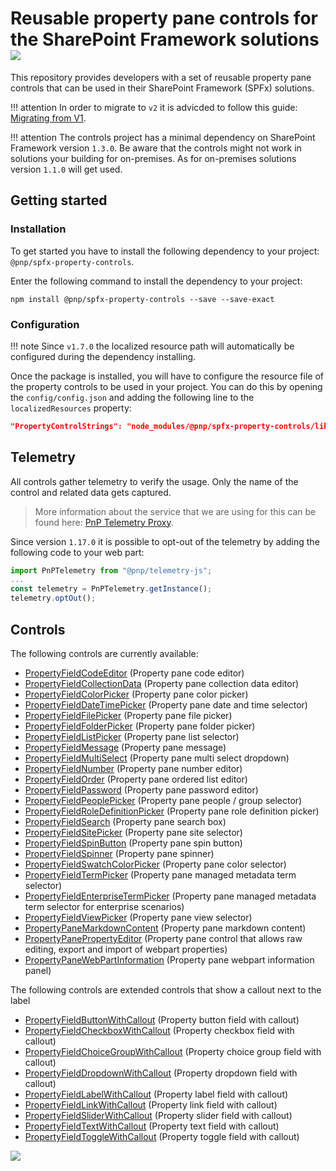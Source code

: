# Reusable property pane controls for the SharePoint Framework solutions ![](https://img.shields.io/npm/v/@pnp/spfx-property-controls.svg)

This repository provides developers with a set of reusable property pane controls that can be used in their SharePoint Framework (SPFx) solutions.

!!! attention
    In order to migrate to `v2` it is advicded to follow this guide: [Migrating from V1](./guides/migrate-from-v1).

!!! attention
    The controls project has a minimal dependency on SharePoint Framework version `1.3.0`. Be aware that the controls might not work in solutions your building for on-premises. As for on-premises solutions version `1.1.0` will get used.

## Getting started

### Installation

To get started you have to install the following dependency to your project: `@pnp/spfx-property-controls`.

Enter the following command to install the dependency to your project:

```
npm install @pnp/spfx-property-controls --save --save-exact
```

### Configuration

!!! note
    Since `v1.7.0` the localized resource path will automatically be configured during the dependency installing.

Once the package is installed, you will have to configure the resource file of the property controls to be used in your project. You can do this by opening the `config/config.json` and adding the following line to the `localizedResources` property:

```json
"PropertyControlStrings": "node_modules/@pnp/spfx-property-controls/lib/loc/{locale}.js"
```

## Telemetry

All controls gather telemetry to verify the usage. Only the name of the control and related data gets captured. 

> More information about the service that we are using for this can be found here: [PnP Telemetry Proxy](https://github.com/pnp/telemetry-proxy-node).

Since version `1.17.0` it is possible to opt-out of the telemetry by adding the following code to your web part:

```typescript
import PnPTelemetry from "@pnp/telemetry-js";
...
const telemetry = PnPTelemetry.getInstance();
telemetry.optOut();
```

## Controls

The following controls are currently available:

- [PropertyFieldCodeEditor](./controls/PropertyFieldCodeEditor) (Property pane code editor)
- [PropertyFieldCollectionData](./controls/PropertyFieldCollectionData) (Property pane collection data editor)
- [PropertyFieldColorPicker](./controls/PropertyFieldColorPicker) (Property pane color picker)
- [PropertyFieldDateTimePicker](./controls/PropertyFieldDateTimePicker) (Property pane date and time selector)
- [PropertyFieldFilePicker](./controls/PropertyFieldFilePicker) (Property pane file picker)
- [PropertyFieldFolderPicker](./controls/PropertyFieldFolderPicker) (Property pane folder picker)
- [PropertyFieldListPicker](./controls/PropertyFieldListPicker) (Property pane list selector)
- [PropertyFieldMessage](./controls/PropertyFieldMessage) (Property pane message)
- [PropertyFieldMultiSelect](./controls/PropertyFieldMultiSelect) (Property pane multi select dropdown)
- [PropertyFieldNumber](./controls/PropertyFieldNumber) (Property pane number editor)
- [PropertyFieldOrder](./controls/PropertyFieldOrder) (Property pane ordered list editor)
- [PropertyFieldPassword](./controls/PropertyFieldPassword) (Property pane password editor)
- [PropertyFieldPeoplePicker](./controls/PropertyFieldPeoplePicker) (Property pane people / group selector)
- [PropertyFieldRoleDefinitionPicker](./controls/PropertyFieldRoleDefinitionPicker) (Property pane role definition picker)
- [PropertyFieldSearch](./controls/PropertyFieldSearch) (Property pane search box)
- [PropertyFieldSitePicker](./controls/PropertyFieldSitePicker) (Property pane site selector)
- [PropertyFieldSpinButton](./controls/PropertyFieldSpinButton) (Property pane spin button)
- [PropertyFieldSpinner](./controls/PropertyFieldSpinButton) (Property pane spinner)
- [PropertyFieldSwatchColorPicker](./controls/PropertyFieldSwatchColorPicker) (Property pane color selector)
- [PropertyFieldTermPicker](./controls/PropertyFieldTermPicker) (Property pane managed metadata term selector)
- [PropertyFieldEnterpriseTermPicker](./controls/PropertyFieldEnterpriseTermPicker) (Property pane managed metadata term selector for enterprise scenarios)
- [PropertyFieldViewPicker](./controls/PropertyFIeldViewPicker) (Property pane view selector)
- [PropertyPaneMarkdownContent](./controls/PropertyPaneMarkdownContent) (Property pane markdown content)
- [PropertyPanePropertyEditor](./controls/PropertyPanePropertyEditor) (Property pane control that allows raw editing, export and import of webpart properties)
- [PropertyPaneWebPartInformation](./controls/PropertyPaneWebPartInformation) (Property pane webpart information panel)

The following controls are extended controls that show a callout next to the label

- [PropertyFieldButtonWithCallout](./controls/PropertyFieldButtonWithCallout) (Property button field with callout)
- [PropertyFieldCheckboxWithCallout](./controls/PropertyFieldCheckboxWithCallout) (Property checkbox field with callout)
- [PropertyFieldChoiceGroupWithCallout](./controls/PropertyFieldChoiceGroupWithCallout) (Property choice group field with callout)
- [PropertyFieldDropdownWithCallout](./controls/PropertyFieldDropdownWithCallout) (Property dropdown field with callout)
- [PropertyFieldLabelWithCallout](./controls/PropertyFieldLabelWithCallout) (Property label field with callout)
- [PropertyFieldLinkWithCallout](./controls/PropertyFieldLinkWithCallout) (Property link field with callout)
- [PropertyFieldSliderWithCallout](./controls/PropertyFieldSliderWithCallout) (Property slider field with callout)
- [PropertyFieldTextWithCallout](./controls/PropertyFieldTextWithCallout) (Property text field with callout)
- [PropertyFieldToggleWithCallout](./controls/PropertyFieldToggleWithCallout) (Property toggle field with callout)

![](https://telemetry.sharepointpnp.com/sp-dev-fx-property-controls/wiki)
